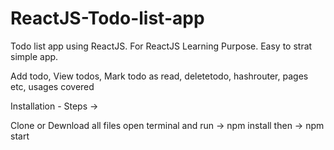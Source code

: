 # ReactJS-Todo-list-app

Todo list app using ReactJS. For ReactJS Learning Purpose. Easy to strat simple app. 

Add todo, 
View todos, 
Mark todo as read, 
deletetodo, 
hashrouter, 
pages etc, 
usages covered

Installation - Steps ->

Clone or Dewnload all files
open terminal and run -> npm install
then -> npm start

